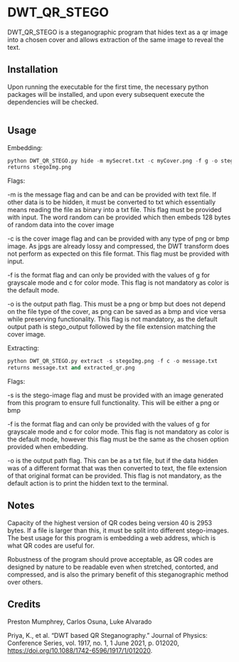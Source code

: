 # DWT_QR_STEGO

DWT_QR_STEGO is a steganographic program that hides text as a qr image into a chosen cover and allows extraction of the same image to reveal the text.

## Installation

Upon running the executable for the first time, the necessary python packages will be installed, and upon every subsequent execute the dependencies will be checked.
```bash
```

## Usage


Embedding:
```python
python DWT_QR_STEGO.py hide -m mySecret.txt -c myCover.png -f g -o stegoImg.png
returns stegoImg.png
```
Flags:

-m is the message flag and can be and can be provided with text file. If other data is to be hidden, it must be converted to txt which essentially means reading the file as binary into a txt file. This flag must be provided with input. The word random can be provided which then embeds 128 bytes of random data into the cover image

-c is the cover image flag and can be provided with any type of png or bmp image. As jpgs are already lossy and compressed, the DWT transform does not perform as expected on this file format. This flag must be provided with input.

-f is the format flag and can only be provided with the values of g for grayscale mode and c for color mode. This flag is not mandatory as color is the default mode.

-o is the output path flag. This must be a png or bmp but does not depend on the file type of the cover, as png can be saved as a bmp and vice versa while preserving functionality. This flag is not mandatory, as the default output path is stego_output followed by the file extension matching the cover image.

Extracting:
```python
python DWT_QR_STEGO.py extract -s stegoImg.png -f c -o message.txt
returns message.txt and extracted_qr.png
```
Flags:

-s is the stego-image flag and must be provided with an image generated from this program to ensure full functionality. This will be either a png or bmp

-f is the format flag and can only be provided with the values of g for grayscale mode and c for color mode. This flag is not mandatory as color is the default mode, however this flag must be the same as the chosen option provided when embedding.

-o is the output path flag. This can be as a txt file, but if the data hidden was of a different format that was then converted to text, the file extension of that original format can be provided. This flag is not mandatory, as the default action is to print the hidden text to the terminal.

## Notes
Capacity of the highest version of QR codes being version 40 is 2953 bytes.
If a file is larger than this, it must be split into different stego-images. The best usage for this program is embedding a web address, which is what QR codes are useful for.

Robustness of the program should prove acceptable, as QR codes are designed by nature to be readable even when stretched, contorted, and compressed, and is also the primary benefit of this steganographic method over others.

## Credits
Preston Mumphrey, Carlos Osuna, Luke Alvarado

Priya, K., et al. “DWT based QR Steganography.” Journal of Physics: Conference Series, vol. 1917, no. 1, 1 June 2021, p. 012020, https://doi.org/10.1088/1742-6596/1917/1/012020.

